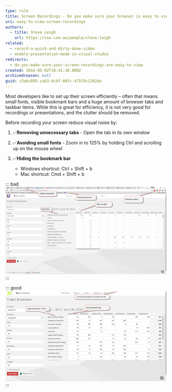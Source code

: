```yaml
---
type: rule
title: Screen Recordings - Do you make sure your browser is easy to view?
uri: easy-to-view-screen-recordings
authors:
  - title: Steve Leigh
    url: https://ssw.com.au/people/steve-leigh
related:
  - record-a-quick-and-dirty-done-video
  - enable-presentation-mode-in-visual-studio
redirects:
  - do-you-make-sure-your-screen-recordings-are-easy-to-view
created: 2016-05-02T18:41:30.000Z
archivedreason: null
guid: c5abc895-cab3-4c9f-80fc-475f9c1202de
---
```

Most developers like to set up their screen efficiently – often that means small fonts, visible bookmark bars and a huge amount of browser tabs and taskbar items. While this is great for efficiency, it is not very good for recordings or presentations, and the clutter should be removed.

<!--endintro-->

Before recording your screen reduce visual noise by:

1. ✅**Removing unnecessary tabs** - Open the tab in its own window
2. ✅**Avoiding small fonts** - Zoom in to 125% by holding Ctrl and scrolling up on the mouse wheel
3. ✅**Hiding the bookmark bar** 

   * Windows shortcut: Ctrl + Shift + b
   * Mac shortcut: Cmd + Shift + b

::: bad
![Figure: Bad example - This video will be cluttered and unprofessional](/rules/easy-to-view-screen-recordings/screen-recording-bad.png)
:::

::: good
![Figure: Good example - This is easy to read, and doesn’t look cluttered](/rules/easy-to-view-screen-recordings/screen-recording-good.png)
:::
